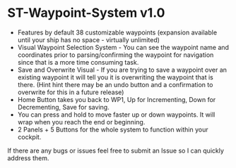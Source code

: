 # ST-Waypoint-System v1.0

- Features by default 38 customizable waypoints (expansion available until your ship has no space - virtually unlimited)
- Visual Waypoint Selection System - You can see the waypoint name and coordinates prior to parsing/confirming the waypoint for navigation since that is a more time consuming task.
- Save and Overwrite Visual - If you are trying to save a waypoint over an existing waypoint it will tell you it is overwriting the waypoint that is there. (Hint hint there may be an undo button and a confirmation to overwrite for this in a future release)
- Home Button takes you back to WP1, Up for Incrementing, Down for Decrementing, Save for saving.
- You can press and hold to move faster up or down waypoints. It will wrap when you reach the end or beginning.
- 2 Panels + 5 Buttons for the whole system to function within your cockpit.


If there are any bugs or issues feel free to submit an Issue so I can quickly address them.
